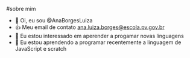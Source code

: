 #sobre mim 
- 👋 Oi, eu sou @AnaBorgesLuiza
- 👍 Meu email de contato ana.luiza.borges@escola.pv.gov.br
- 👀 Eu estou interessado em aperender a progamar novas linguagens
- 🌱 Eu estou aprendendo a programar recentemente a linguagem de JavaScript e scratch




